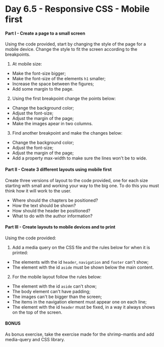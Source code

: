 # Day 6.5 - Responsive CSS - Mobile first

#### Part I - Create a page to a small screen

Using the code provided, start by changing the style of the page for a mobile device.
Change the style to fit the screen according to the breakpoints.

1. At mobile size:

* Make the font-size bigger;
* Make the font-size of the elements `h1` smaller;
* Increase the space between the figures;
* Add some margin to the page.

2. Using the first breakpoint change the points below:

* Change the background color;
* Adjust the font-size;
* Adjust the margin of the page;
* Make the images apear in two columns.

3. Find another breakpoint and make the changes below:

* Change the background color;
* Adjust the font-size;
* Adjust the margin of the page;
* Add a property max-width to make sure the lines won't be to wide.

#### Part II - Create 3 different layouts using mobile first

Create three versions of layout to the code provided, one for each size starting with small and working your way to the big one.
To do this you must think how it will work to the user.

* Where should the chapters be positioned?
* How the text should be shown?
* How should the header be positioned?
* What to do with the author information?

#### Part III - Create layouts to mobile devices and to print

Using the code provided:

1. Add a media query on the CSS file and the rules below for when it is printed:

* The elements with the id `header`, `navigation` and `footer` can't show;
* The element with the id `aside` must be shown below the main content.

2. For the mobile layout follow the rules below:

* The element with the id `aside` can't show;
* The body element can't have padding;
* The images can't be bigger than the screen;
* The items in the navigation element must appear one on each line;
* The element with the id `header` must be fixed, in a way it always shows on the top of the screen.

#### BONUS

As bonus exercise, take the exercise made for the shrimp-mantis and add media-query and CSS library.
